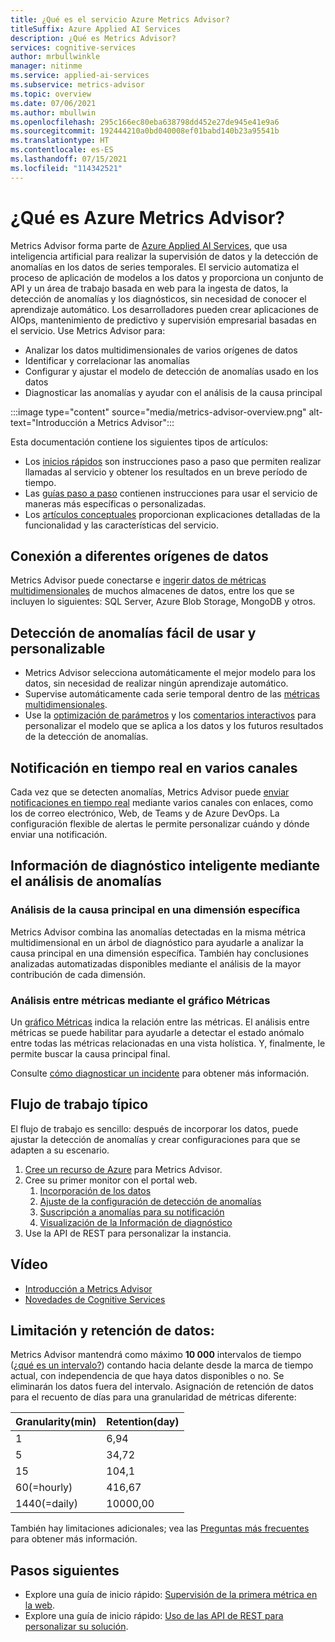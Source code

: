 ```yaml
---
title: ¿Qué es el servicio Azure Metrics Advisor?
titleSuffix: Azure Applied AI Services
description: ¿Qué es Metrics Advisor?
services: cognitive-services
author: mrbullwinkle
manager: nitinme
ms.service: applied-ai-services
ms.subservice: metrics-advisor
ms.topic: overview
ms.date: 07/06/2021
ms.author: mbullwin
ms.openlocfilehash: 295c166ec80eba638798dd452e27de945e41e9a6
ms.sourcegitcommit: 192444210a0bd040008ef01babd140b23a95541b
ms.translationtype: HT
ms.contentlocale: es-ES
ms.lasthandoff: 07/15/2021
ms.locfileid: "114342521"
---
```

# <a name="what-is-azure-metrics-advisor"></a>¿Qué es Azure Metrics Advisor? 

Metrics Advisor forma parte de [Azure Applied AI Services](../../applied-ai-services/what-are-applied-ai-services.md), que usa inteligencia artificial para realizar la supervisión de datos y la detección de anomalías en los datos de series temporales. El servicio automatiza el proceso de aplicación de modelos a los datos y proporciona un conjunto de API y un área de trabajo basada en web para la ingesta de datos, la detección de anomalías y los diagnósticos, sin necesidad de conocer el aprendizaje automático. Los desarrolladores pueden crear aplicaciones de AIOps, mantenimiento de predictivo y supervisión empresarial basadas en el servicio. Use Metrics Advisor para:

* Analizar los datos multidimensionales de varios orígenes de datos
* Identificar y correlacionar las anomalías
* Configurar y ajustar el modelo de detección de anomalías usado en los datos
* Diagnosticar las anomalías y ayudar con el análisis de la causa principal

:::image type="content" source="media/metrics-advisor-overview.png" alt-text="Introducción a Metrics Advisor":::

Esta documentación contiene los siguientes tipos de artículos:
* Los [inicios rápidos](./Quickstarts/web-portal.md) son instrucciones paso a paso que permiten realizar llamadas al servicio y obtener los resultados en un breve período de tiempo. 
* Las [guías paso a paso](./how-tos/onboard-your-data.md) contienen instrucciones para usar el servicio de maneras más específicas o personalizadas.
* Los [artículos conceptuales](glossary.md) proporcionan explicaciones detalladas de la funcionalidad y las características del servicio.

## <a name="connect-to-a-variety-of-data-sources"></a>Conexión a diferentes orígenes de datos

Metrics Advisor puede conectarse e [ingerir datos de métricas multidimensionales](how-tos/onboard-your-data.md) de muchos almacenes de datos, entre los que se incluyen lo siguientes: SQL Server, Azure Blob Storage, MongoDB y otros.

## <a name="easy-to-use-and-customizable-anomaly-detection"></a>Detección de anomalías fácil de usar y personalizable

* Metrics Advisor selecciona automáticamente el mejor modelo para los datos, sin necesidad de realizar ningún aprendizaje automático.
* Supervise automáticamente cada serie temporal dentro de las [métricas multidimensionales](glossary.md#multi-dimensional-metric).
* Use la [optimización de parámetros](how-tos/configure-metrics.md) y los [comentarios interactivos](how-tos/anomaly-feedback.md) para personalizar el modelo que se aplica a los datos y los futuros resultados de la detección de anomalías.

## <a name="real-time-notification-through-multiple-channels"></a>Notificación en tiempo real en varios canales

Cada vez que se detecten anomalías, Metrics Advisor puede [enviar notificaciones en tiempo real](how-tos/alerts.md) mediante varios canales con enlaces, como los de correo electrónico, Web, de Teams y de Azure DevOps. La configuración flexible de alertas le permite personalizar cuándo y dónde enviar una notificación.

## <a name="smart-diagnostic-insights-by-analyzing-anomalies"></a>Información de diagnóstico inteligente mediante el análisis de anomalías

### <a name="analyze-root-cause-into-specific-dimension"></a>Análisis de la causa principal en una dimensión específica 

Metrics Advisor combina las anomalías detectadas en la misma métrica multidimensional en un árbol de diagnóstico para ayudarle a analizar la causa principal en una dimensión específica. También hay conclusiones analizadas automatizadas disponibles mediante el análisis de la mayor contribución de cada dimensión. 

### <a name="cross-metrics-analysis-using-metrics-graph"></a>Análisis entre métricas mediante el gráfico Métricas

Un [gráfico Métricas](./how-tos/metrics-graph.md) indica la relación entre las métricas. El análisis entre métricas se puede habilitar para ayudarle a detectar el estado anómalo entre todas las métricas relacionadas en una vista holística. Y, finalmente, le permite buscar la causa principal final.

Consulte [cómo diagnosticar un incidente](./how-tos/diagnose-an-incident.md) para obtener más información.

## <a name="typical-workflow"></a>Flujo de trabajo típico

El flujo de trabajo es sencillo: después de incorporar los datos, puede ajustar la detección de anomalías y crear configuraciones para que se adapten a su escenario.

1. [Cree un recurso de Azure](https://go.microsoft.com/fwlink/?linkid=2142156) para Metrics Advisor. 
2. Cree su primer monitor con el portal web.
    1. [Incorporación de los datos](./how-tos/onboard-your-data.md)
    2. [Ajuste de la configuración de detección de anomalías](./how-tos/configure-metrics.md)
    3. [Suscripción a anomalías para su notificación](./how-tos/alerts.md)
    4. [Visualización de la Información de diagnóstico](./how-tos/diagnose-an-incident.md)
3. Use la API de REST para personalizar la instancia.

## <a name="video"></a>Vídeo
* [Introducción a Metrics Advisor](https://www.youtube.com/watch?v=0Y26cJqZMIM)
* [Novedades de Cognitive Services](https://www.youtube.com/watch?v=7tCLJHdBZgM)

## <a name="data-retention--limitation"></a>Limitación y retención de datos: 

Metrics Advisor mantendrá como máximo **10 000** intervalos de tiempo ([¿qué es un intervalo?](tutorials/write-a-valid-query.md#what-is-an-interval)) contando hacia delante desde la marca de tiempo actual, con independencia de que haya datos disponibles o no. Se eliminarán los datos fuera del intervalo.  Asignación de retención de datos para el recuento de días para una granularidad de métricas diferente: 

| Granularity(min) |    Retention(day) |
|------------------| ------------------|
|  1 | 6,94 |
|  5 | 34,72|
| 15 | 104,1|
| 60(=hourly) | 416,67 |
| 1440(=daily)|10000,00|

También hay limitaciones adicionales; vea las [Preguntas más frecuentes](faq.yml#what-are-the-data-retention-and-limitations-of-metrics-advisor-) para obtener más información. 

## <a name="next-steps"></a>Pasos siguientes

* Explore una guía de inicio rápido: [Supervisión de la primera métrica en la web](quickstarts/web-portal.md).
* Explore una guía de inicio rápido: [Uso de las API de REST para personalizar su solución](./quickstarts/rest-api-and-client-library.md).